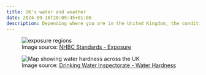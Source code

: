 ```yaml
---
title: UK's water and weather
date: 2024-09-16T20:09:45+01:00
description: Depending where you are in the United Kingdom, the conditions can be very different.
---
```


<figure>
<img src="https://s.natalian.org/2024-09-16/exposure.png" alt="exposure regions">
  <figcaption>
    Image source: <a href="https://nhbc-standards.co.uk/6-superstructure-excluding-roofs/6-1-external-masonry-walls/6-1-6-exposure/">NHBC Standards - Exposure</a>
  </figcaption>
</figure>

<figure>
  <img src="https://s.natalian.org/2024-09-16/hardness-map.png" alt="Map showing water hardness across the UK">
  <figcaption>
    Image source: <a href="https://www.dwi.gov.uk/consumers/learn-more-about-your-water/water-hardness-hard-water/">Drinking Water Inspectorate - Water Hardness</a>
  </figcaption>
</figure>
